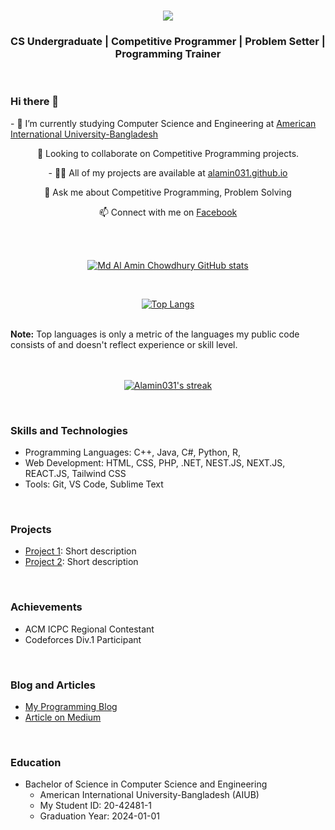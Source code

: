 <h1 align="center">
  <a href="https://git.io/typing-svg">
    <img src="https://readme-typing-svg.herokuapp.com/?lines=I'm+Md+Al+Amin;Chowdhury;&center=true&size=30">
  </a>
</h1>

<h3 align="center">CS Undergraduate | Competitive Programmer | Problem Setter | Programming Trainer</h3>
<br>

### Hi there 👋

<a align="center">
- 🔭 I’m currently studying Computer Science and Engineering at <a href="https://www.aiub.edu/"> American International University-Bangladesh </a>
</a>

<p align="center">
  👯 Looking to collaborate on Competitive Programming projects.
</p>

<p align="center">
- 👨‍💻 All of my projects are available at <a href="https://alamin031.github.io/Md-Al-Amin-Chowdhury/">alamin031.github.io</a>
</p>

<p align="center">
  💬 Ask me about Competitive Programming, Problem Solving
</p>

<p align="center">
  📫 Connect with me on <a href="https://www.facebook.com/Al.Amin.Chowdhury09/">Facebook</a>
</p>

<br>

<br>

<div align="center">

  [![Md Al Amin Chowdhury GitHub stats](https://github-readme-stats.vercel.app/api/?username=Alamin031&show_icons=true&title_color=fff&icon_color=79ff97&text_color=9f9f9f&bg_color=151515)](https://github.com/Alamin031)

</div>

<br>

<div align="center">

  [![Top Langs](https://github-readme-stats.vercel.app/api/top-langs/?username=Alamin031&layout=compact&bg_color=151515&text_color=ffffff&card_width=445&title_color=fff)](https://github.com/Alamin031/github-readme-stats)

</div>
<br>
  <b>Note:</b> Top languages is only a metric of the languages my public code consists of and doesn't reflect experience or skill level.
<br/>
<br/>
<br>

<p align="center">
  <a href="https://github.com/Alamin031/github-readme-streak-stats">
    <img title="🔥 Get streak stats for your profile at git.io/streak-stats" alt="Alamin031's streak" src="https://github-readme-streak-stats.herokuapp.com/?user=Alamin031&theme=black-ice&hide_border=true&stroke=0000&background=060A0CD0"/>
  </a>
</p>

<br>

### Skills and Technologies

- Programming Languages: C++, Java, C#, Python, R,
- Web Development: HTML, CSS, PHP, .NET, NEST.JS, NEXT.JS, REACT.JS, Tailwind CSS
- Tools: Git, VS Code, Sublime Text

<br>

### Projects

- [Project 1](https://github.com/Alamin031/Hr-Tech-Node.JS-Project): Short description
- [Project 2](https://github.com/Alamin031/E-Commers-project-.net.git): Short description

<br>

### Achievements

- ACM ICPC Regional Contestant
- Codeforces Div.1 Participant

<br>

### Blog and Articles

- [My Programming Blog](link-to-blog)
- [Article on Medium](link-to-article)

<br>

### Education

- Bachelor of Science in Computer Science and Engineering
  - American International University-Bangladesh (AIUB)
  - My Student ID: 20-42481-1
  - Graduation Year: 2024-01-01


